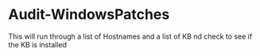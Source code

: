 # Audit-WindowsPatches
This will run through a list of Hostnames and a list of KB nd check to see if the KB is installed

